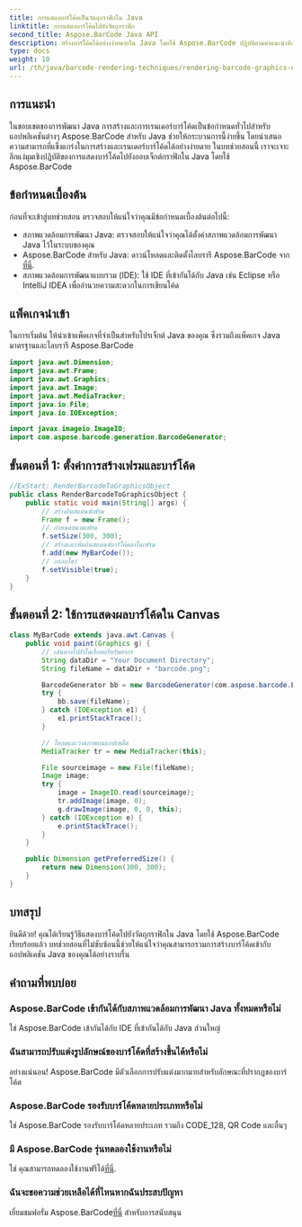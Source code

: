 ```yaml
---
title: การแสดงบาร์โค้ดเป็นวัตถุกราฟิกใน Java
linktitle: การแสดงบาร์โค้ดไปยังวัตถุกราฟิก
second_title: Aspose.BarCode Java API
description: สร้างบาร์โค้ดได้อย่างง่ายดายใน Java โดยใช้ Aspose.BarCode ปฏิบัติตามคำแนะนำทีละขั้นตอนนี้เพื่อการผสานรวมที่ราบรื่น
type: docs
weight: 10
url: /th/java/barcode-rendering-techniques/rendering-barcode-graphics-object/
---
```


## การแนะนำ

ในขอบเขตของการพัฒนา Java การสร้างและการเรนเดอร์บาร์โค้ดเป็นข้อกำหนดทั่วไปสำหรับแอปพลิเคชันต่างๆ Aspose.BarCode สำหรับ Java ช่วยให้กระบวนการนี้ง่ายขึ้น โดยนำเสนอความสามารถที่แข็งแกร่งในการสร้างและเรนเดอร์บาร์โค้ดได้อย่างง่ายดาย ในบทช่วยสอนนี้ เราจะเจาะลึกแง่มุมเชิงปฏิบัติของการแสดงบาร์โค้ดไปยังออบเจ็กต์กราฟิกใน Java โดยใช้ Aspose.BarCode

## ข้อกำหนดเบื้องต้น

ก่อนที่จะเข้าสู่บทช่วยสอน ตรวจสอบให้แน่ใจว่าคุณมีข้อกำหนดเบื้องต้นต่อไปนี้:

- สภาพแวดล้อมการพัฒนา Java: ตรวจสอบให้แน่ใจว่าคุณได้ตั้งค่าสภาพแวดล้อมการพัฒนา Java ไว้ในระบบของคุณ
-  Aspose.BarCode สำหรับ Java: ดาวน์โหลดและติดตั้งไลบรารี Aspose.BarCode จาก[ที่นี่](https://releases.aspose.com/barcode/java/).
- สภาพแวดล้อมการพัฒนาแบบรวม (IDE): ใช้ IDE ที่เข้ากันได้กับ Java เช่น Eclipse หรือ IntelliJ IDEA เพื่ออำนวยความสะดวกในการเขียนโค้ด

## แพ็คเกจนำเข้า

ในการเริ่มต้น ให้นำเข้าแพ็คเกจที่จำเป็นสำหรับโปรเจ็กต์ Java ของคุณ ซึ่งรวมถึงแพ็คเกจ Java มาตรฐานและไลบรารี Aspose.BarCode

```java
import java.awt.Dimension;
import java.awt.Frame;
import java.awt.Graphics;
import java.awt.Image;
import java.awt.MediaTracker;
import java.io.File;
import java.io.IOException;

import javax.imageio.ImageIO;
import com.aspose.barcode.generation.BarcodeGenerator;
```

## ขั้นตอนที่ 1: ตั้งค่าการสร้างเฟรมและบาร์โค้ด

```java
//ExStart: RenderBarcodeToGraphicsObject
public class RenderBarcodeToGraphicsObject {
    public static void main(String[] args) {
        // สร้างอินสแตนซ์เฟรม
        Frame f = new Frame();
        // กำหนดขนาดเฟรม
        f.setSize(300, 300);
        // สร้างและเพิ่มอินสแตนซ์บาร์โค้ดลงในเฟรม
        f.add(new MyBarCode());
        // กรอบโชว์
        f.setVisible(true);
    }
}
```

## ขั้นตอนที่ 2: ใช้การแสดงผลบาร์โค้ดใน Canvas

```java
class MyBarCode extends java.awt.Canvas {
    public void paint(Graphics g) {
        // เส้นทางไปยังไดเร็กทอรีทรัพยากร
        String dataDir = "Your Document Directory";
        String fileName = dataDir + "barcode.png";

        BarcodeGenerator bb = new BarcodeGenerator(com.aspose.barcode.EncodeTypes.CODE_128, "12345678");
        try {
            bb.save(fileName);
        } catch (IOException e1) {
            e1.printStackTrace();
        }

        // โหลดและวาดภาพบนแอปเพล็ต
        MediaTracker tr = new MediaTracker(this);

        File sourceimage = new File(fileName);
        Image image;
        try {
            image = ImageIO.read(sourceimage);
            tr.addImage(image, 0);
            g.drawImage(image, 0, 0, this);
        } catch (IOException e) {
            e.printStackTrace();
        }
    }

    public Dimension getPreferredSize() {
        return new Dimension(300, 300);
    }
}
```

## บทสรุป

ยินดีด้วย! คุณได้เรียนรู้วิธีแสดงบาร์โค้ดไปยังวัตถุกราฟิกใน Java โดยใช้ Aspose.BarCode เรียบร้อยแล้ว บทช่วยสอนที่ไม่ซับซ้อนนี้ช่วยให้แน่ใจว่าคุณสามารถรวมการสร้างบาร์โค้ดเข้ากับแอปพลิเคชัน Java ของคุณได้อย่างราบรื่น

## คำถามที่พบบ่อย

### Aspose.BarCode เข้ากันได้กับสภาพแวดล้อมการพัฒนา Java ทั้งหมดหรือไม่
ใช่ Aspose.BarCode เข้ากันได้กับ IDE ที่เข้ากันได้กับ Java ส่วนใหญ่

### ฉันสามารถปรับแต่งรูปลักษณ์ของบาร์โค้ดที่สร้างขึ้นได้หรือไม่
อย่างแน่นอน! Aspose.BarCode มีตัวเลือกการปรับแต่งมากมายสำหรับลักษณะที่ปรากฏของบาร์โค้ด

### Aspose.BarCode รองรับบาร์โค้ดหลายประเภทหรือไม่
ใช่ Aspose.BarCode รองรับบาร์โค้ดหลายประเภท รวมถึง CODE_128, QR Code และอื่นๆ

### มี Aspose.BarCode รุ่นทดลองใช้งานหรือไม่
 ใช่ คุณสามารถทดลองใช้งานฟรีได้[ที่นี่](https://releases.aspose.com/).

### ฉันจะขอความช่วยเหลือได้ที่ไหนหากฉันประสบปัญหา
 เยี่ยมชมฟอรั่ม Aspose.BarCode[ที่นี่](https://forum.aspose.com/c/barcode/13) สำหรับการสนับสนุน

